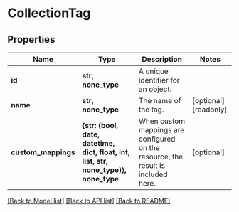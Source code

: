 # CollectionTag


## Properties
Name | Type | Description | Notes
------------ | ------------- | ------------- | -------------
**id** | **str, none_type** | A unique identifier for an object. | 
**name** | **str, none_type** | The name of the tag. | [optional] [readonly] 
**custom_mappings** | **{str: (bool, date, datetime, dict, float, int, list, str, none_type)}, none_type** | When custom mappings are configured on the resource, the result is included here. | [optional] 

[[Back to Model list]](../../README.md#documentation-for-models) [[Back to API list]](../../README.md#documentation-for-api-endpoints) [[Back to README]](../../README.md)


